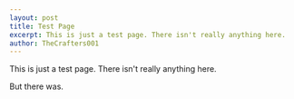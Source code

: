 ```yaml
---
layout: post
title: Test Page
excerpt: This is just a test page. There isn't really anything here.
author: TheCrafters001
---
```

This is just a test page. There isn't really anything here.

But there was.
